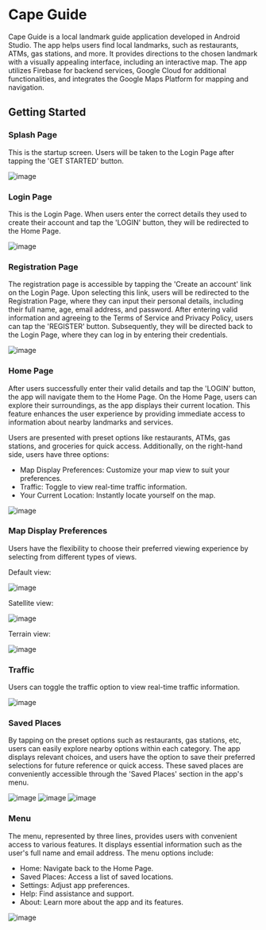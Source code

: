 # Cape Guide
Cape Guide is a local landmark guide application developed in Android Studio. The app helps users find local landmarks, such as restaurants, ATMs, gas stations, and more. It provides directions to the chosen landmark with a visually appealing interface, including an interactive map. The app utilizes Firebase for backend services, Google Cloud for additional functionalities, and integrates the Google Maps Platform for mapping and navigation.

## Getting Started

### Splash Page
This is the startup screen. Users will be taken to the Login Page after tapping the 'GET STARTED' button.

![image](https://github.com/basgbasg/test/assets/133644970/5b082041-5a44-4e4e-97ad-9ea0f3413ae9)

### Login Page
This is the Login Page. When users enter the correct details they used to create their account and tap the 'LOGIN' button, they will be redirected to the Home Page.

![image](https://github.com/basgbasg/test/assets/133644970/fd1d58be-984d-461d-a95c-f0c4157af827)

### Registration Page
The registration page is accessible by tapping the 'Create an account' link on the Login Page. Upon selecting this link, users will be redirected to the Registration Page, where they can input their personal details, including their full name, age, email address, and password. After entering valid information and agreeing to the Terms of Service and Privacy Policy, users can tap the 'REGISTER' button. Subsequently, they will be directed back to the Login Page, where they can log in by entering their credentials. 

![image](https://github.com/basgbasg/test/assets/133644970/3102ac6b-8834-433e-8814-b45aee165bec)

### Home Page
After users successfully enter their valid details and tap the 'LOGIN' button, the app will navigate them to the Home Page. On the Home Page, users can explore their surroundings, as the app displays their current location. This feature enhances the user experience by providing immediate access to information about nearby landmarks and services. 

Users are presented with preset options like restaurants, ATMs, gas stations, and groceries for quick access. Additionally, on the right-hand side, users have three options:
- Map Display Preferences: Customize your map view to suit your preferences.
- Traffic: Toggle to view real-time traffic information.
- Your Current Location: Instantly locate yourself on the map.

![image](https://github.com/basgbasg/test/assets/133644970/e1b586c5-4182-49a8-b9e3-02f9eed6d723)

### Map Display Preferences
Users have the flexibility to choose their preferred viewing experience by selecting from different types of views.

Default view:                                                                                          

![image](https://github.com/basgbasg/test/assets/133644970/d723c515-559c-423f-8cc2-9a9cabe889dc)    

Satellite view:

![image](https://github.com/basgbasg/test/assets/133644970/2d4cef56-e6de-459e-8211-d0bbff1a2144)

Terrain view:

![image](https://github.com/basgbasg/test/assets/133644970/da9de4ad-0c8d-4b32-b3ee-5351f40300db)

### Traffic
Users can toggle the traffic option to view real-time traffic information.

![image](https://github.com/basgbasg/test/assets/133644970/96b534fc-84a1-4392-bd00-ee13431f0353)


### Saved Places
By tapping on the preset options such as restaurants, gas stations, etc, users can easily explore nearby options within each category. The app displays relevant choices, and users have the option to save their preferred selections for future reference or quick access. These saved places are conveniently accessible through the 'Saved Places' section in the app's menu.

![image](https://github.com/basgbasg/test/assets/133644970/8e476e3c-d8f0-481a-a2a3-9caa1b58ed25)   ![image](https://github.com/basgbasg/test/assets/133644970/823bbc3a-c873-4adb-8c9c-8b6fb226a31b)  ![image](https://github.com/basgbasg/test/assets/133644970/9143c704-35d1-4748-917f-ea5f2f899afe)


### Menu
The menu, represented by three lines, provides users with convenient access to various features. It displays essential information such as the user's full name and email address. The menu options include:

- Home: Navigate back to the Home Page.
- Saved Places: Access a list of saved locations.
- Settings: Adjust app preferences.
- Help: Find assistance and support.
- About: Learn more about the app and its features.

![image](https://github.com/basgbasg/test/assets/133644970/c3203a43-1385-40af-a278-325b067fb279)


